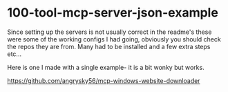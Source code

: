# 100-tool-mcp-server-json-example
Since setting up the servers is not usually correct in the readme's these were some of the working configs I had going, obviously you should check the repos they are from. Many had to be installed and a few extra steps etc...

Here is one I made with a single example- it is a bit wonky but works.

https://github.com/angrysky56/mcp-windows-website-downloader
